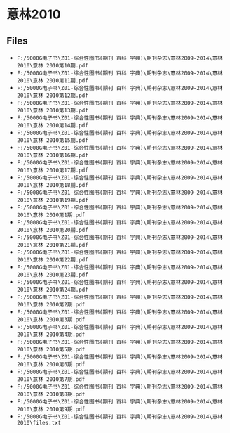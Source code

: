 # 意林2010

## Files

- `F:/5000G电子书\Z01-综合性图书(期刊 百科 字典)\期刊杂志\意林2009-2014\意林2010\意林 2010第10期.pdf`
- `F:/5000G电子书\Z01-综合性图书(期刊 百科 字典)\期刊杂志\意林2009-2014\意林2010\意林 2010第11期.pdf`
- `F:/5000G电子书\Z01-综合性图书(期刊 百科 字典)\期刊杂志\意林2009-2014\意林2010\意林 2010第12期.pdf`
- `F:/5000G电子书\Z01-综合性图书(期刊 百科 字典)\期刊杂志\意林2009-2014\意林2010\意林 2010第13期.pdf`
- `F:/5000G电子书\Z01-综合性图书(期刊 百科 字典)\期刊杂志\意林2009-2014\意林2010\意林 2010第14期.pdf`
- `F:/5000G电子书\Z01-综合性图书(期刊 百科 字典)\期刊杂志\意林2009-2014\意林2010\意林 2010第15期.pdf`
- `F:/5000G电子书\Z01-综合性图书(期刊 百科 字典)\期刊杂志\意林2009-2014\意林2010\意林 2010第16期.pdf`
- `F:/5000G电子书\Z01-综合性图书(期刊 百科 字典)\期刊杂志\意林2009-2014\意林2010\意林 2010第17期.pdf`
- `F:/5000G电子书\Z01-综合性图书(期刊 百科 字典)\期刊杂志\意林2009-2014\意林2010\意林 2010第18期.pdf`
- `F:/5000G电子书\Z01-综合性图书(期刊 百科 字典)\期刊杂志\意林2009-2014\意林2010\意林 2010第19期.pdf`
- `F:/5000G电子书\Z01-综合性图书(期刊 百科 字典)\期刊杂志\意林2009-2014\意林2010\意林 2010第1期.pdf`
- `F:/5000G电子书\Z01-综合性图书(期刊 百科 字典)\期刊杂志\意林2009-2014\意林2010\意林 2010第20期.pdf`
- `F:/5000G电子书\Z01-综合性图书(期刊 百科 字典)\期刊杂志\意林2009-2014\意林2010\意林 2010第21期.pdf`
- `F:/5000G电子书\Z01-综合性图书(期刊 百科 字典)\期刊杂志\意林2009-2014\意林2010\意林 2010第22期.pdf`
- `F:/5000G电子书\Z01-综合性图书(期刊 百科 字典)\期刊杂志\意林2009-2014\意林2010\意林 2010第23期.pdf`
- `F:/5000G电子书\Z01-综合性图书(期刊 百科 字典)\期刊杂志\意林2009-2014\意林2010\意林 2010第24期.pdf`
- `F:/5000G电子书\Z01-综合性图书(期刊 百科 字典)\期刊杂志\意林2009-2014\意林2010\意林 2010第2期.pdf`
- `F:/5000G电子书\Z01-综合性图书(期刊 百科 字典)\期刊杂志\意林2009-2014\意林2010\意林 2010第3期.pdf`
- `F:/5000G电子书\Z01-综合性图书(期刊 百科 字典)\期刊杂志\意林2009-2014\意林2010\意林 2010第4期.pdf`
- `F:/5000G电子书\Z01-综合性图书(期刊 百科 字典)\期刊杂志\意林2009-2014\意林2010\意林 2010第5期.pdf`
- `F:/5000G电子书\Z01-综合性图书(期刊 百科 字典)\期刊杂志\意林2009-2014\意林2010\意林 2010第6期.pdf`
- `F:/5000G电子书\Z01-综合性图书(期刊 百科 字典)\期刊杂志\意林2009-2014\意林2010\意林 2010第7期.pdf`
- `F:/5000G电子书\Z01-综合性图书(期刊 百科 字典)\期刊杂志\意林2009-2014\意林2010\意林 2010第8期.pdf`
- `F:/5000G电子书\Z01-综合性图书(期刊 百科 字典)\期刊杂志\意林2009-2014\意林2010\意林 2010第9期.pdf`
- `F:/5000G电子书\Z01-综合性图书(期刊 百科 字典)\期刊杂志\意林2009-2014\意林2010\files.txt`
